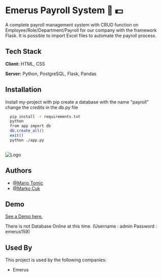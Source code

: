 # Emerus Payroll System :briefcase: :dollar:

A complete payroll management system with CRUD function on Employee/Role/Department/Payroll for our company with the framework Flask. It is possible to import Excel files to automate the payroll process.

## Tech Stack

**Client:** HTML, CSS

**Server:** Python, PostgreSQL, Flask, Pandas

## Installation

Install my-project with pip
create a database with the name "payroll"
change the credits in the db.py file

```bash
  pip install -r requirements.txt
  python
  from app import db
  db.create_all()
  exit()
  python ./app.py
  
```


  ![Logo](https://raw.githubusercontent.com/MarkoCuk54/Payroll-Application/main/static/Payroll.PNG)

## Authors

- [@Mario Tomic](https://github.com/Mario542-cmd)
- [@Marko Cuk](https://github.com/MarkoCuk54)

## Demo
[See a Demo here.](http://marko54.pythonanywhere.com/)

There is not Database Online at this time. (Username : admin Password : emerus159) 

## Used By

This project is used by the following companies:

- Emerus
